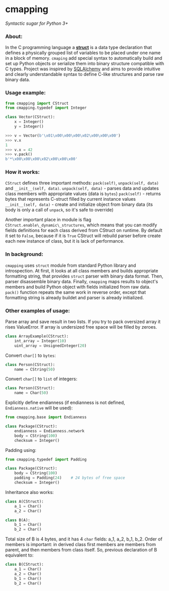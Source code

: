 # cmapping

*Syntactic sugar for Python 3+*

### About:
In the C programming language a [**struct**](https://en.wikipedia.org/wiki/Struct_(C_programming_language)) is a data type declaration that defines a physically grouped list of variables to be placed under one name in a block of memory.
`cmaping` add special syntax to automatically build and set up Python objects or serialize them into binary structure compatible with C types.
Project was inspired by [SQLAlchemy](http://www.sqlalchemy.org/) and aims to provide intuitive and clearly understandable syntax to define C-like structures and parse raw binary data.

### Usage example:

```python
from cmapping import CStruct
from cmapping.typedef import Integer

class Vector(CStruct):
    x = Integer()
    y = Integer()

>>> v = Vector(b'\x01\x00\x00\x00\x02\x00\x00\x00')
>>> v.x
1
>>> v.x = 42
>>> v.pack()
b'*\x00\x00\x00\x02\x00\x00\x00'
```

### How it works:
`CStruct` defines three important methods: `pack(self)`, `unpack(self, data)` and `__init__(self, data)`.
`unpack(self, data)` - parses data and updates class members with appropriate values (data is `bytes`)
`pack(self)` - returns bytes that represents C-struct filled by current instance values
`__init__(self, data)` - create and initialize object from binary data (its body is only a call of `unpack`, so it's safe to override)

Another important place in module is flag `CStruct.enable\_dynamic\_structures`, which means that you can modify fields definitions for each class derived from CStruct on runtime. By default it set to `False`, because if it is `True` CStruct will rebuild parser before create each new instance of class, but it is lack of performance.

### In background:
`cmapping` uses `struct` module from standard Python library and introspection. At first, it looks at all class members and builds appropriate formatting string, that provides `struct` parser with binary data format. Then, parser disassemble binary data. Finally, `cmapping` maps results to object's members and build Python object with fields initialized from raw data. `pack()` function repeats the same work in reverse order, except that formatting string is already buildet and parser is already initialized.

### Other examples of usage:
Parse array and save result in two lists. If you try to pack oversized array it rises ValueError. If array is undersized free space will be filled by zeroes.

```python
class ArrayExample(CStruct):
    int_array = Integer(10)
    uint_array = UnsignedInteger(20)
```

Convert `char[]` to `bytes`:

```python
class Person(CStruct):
    name = CString(50)
```

Convert `char[]` to `list` of integers:

```python
class Person(CStruct):
    name = Char(50)
```

Explicitly define endianness (if endianness is not defined, `Endianness.native` will be used):

```python
from cmapping.base import Endianness

class Package(CStruct):
    endianness = Endianness.network
    body = CString(100)
    checksum = Integer()
```

Padding using:

```python
from cmapping.typedef import Padding

class Package(CStruct):
    body = CString(100)
    padding = Padding(24)    # 24 bytes of free space
    checksum = Integer()
```

Inheritance also works:

```python
class A(CStruct):
    a_1 = Char()
    a_2 = Char()

class B(A):
    b_1 = Char()
    b_2 = Char()
```

Total size of B is 4 bytes, and it has 4 `char` fields: a\_1, a\_2, b\_1, b\_2. Order of members is important: in derived class first members are members from parent, and then members from class itself. So, previous declaration of B equivalent to:

```python
class B(CStruct):
    a_1 = Char()
    a_2 = Char()
    b_1 = Char()
    b_2 = Char()
```
